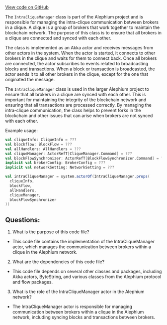 [View code on GitHub](https://github.com/oxygenium/oxygenium/flow/src/main/scala/org/oxygenium/flow/network/IntraCliqueManager.scala)

The `IntraCliqueManager` class is part of the Alephium project and is responsible for managing the intra-clique communication between brokers in a clique. A clique is a group of brokers that work together to maintain the blockchain network. The purpose of this class is to ensure that all brokers in a clique are connected and synced with each other.

The class is implemented as an Akka actor and receives messages from other actors in the system. When the actor is started, it connects to other brokers in the clique and waits for them to connect back. Once all brokers are connected, the actor subscribes to events related to broadcasting blocks and transactions. When a block or transaction is broadcasted, the actor sends it to all other brokers in the clique, except for the one that originated the message.

The `IntraCliqueManager` class is used in the larger Alephium project to ensure that all brokers in a clique are synced with each other. This is important for maintaining the integrity of the blockchain network and ensuring that all transactions are processed correctly. By managing the intra-clique communication, the class helps to prevent forks in the blockchain and other issues that can arise when brokers are not synced with each other.

Example usage:

```scala
val cliqueInfo: CliqueInfo = ???
val blockflow: BlockFlow = ???
val allHandlers: AllHandlers = ???
val cliqueManager: ActorRefT[CliqueManager.Command] = ???
val blockFlowSynchronizer: ActorRefT[BlockFlowSynchronizer.Command] = ???
implicit val brokerConfig: BrokerConfig = ???
implicit val networkSetting: NetworkSetting = ???

val intraCliqueManager = system.actorOf(IntraCliqueManager.props(
  cliqueInfo,
  blockflow,
  allHandlers,
  cliqueManager,
  blockFlowSynchronizer
))
```
## Questions: 
 1. What is the purpose of this code file?
- This code file contains the implementation of the IntraCliqueManager actor, which manages the communication between brokers within a clique in the Alephium network.

2. What are the dependencies of this code file?
- This code file depends on several other classes and packages, including Akka actors, ByteString, and various classes from the Alephium protocol and flow packages.

3. What is the role of the IntraCliqueManager actor in the Alephium network?
- The IntraCliqueManager actor is responsible for managing communication between brokers within a clique in the Alephium network, including syncing blocks and transactions between brokers.